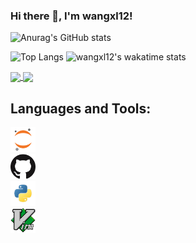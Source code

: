 ### Hi there 👋, I'm wangxl12!


<!--
**wangxl12/wangxl12** is a ✨ _special_ ✨ repository because its `README.md` (this file) appears on your GitHub profile.

Here are some ideas to get you started:

- 🔭 I’m currently working on ...
- 🌱 I’m currently learning ...
- 👯 I’m looking to collaborate on ...
- 🤔 I’m looking for help with ...
- 💬 Ask me about ...
- 📫 How to reach me: ...
- 😄 Pronouns: ...
- ⚡ Fun fact: ...
-->
![Anurag's GitHub stats](https://github-readme-stats.vercel.app/api?username=wangxl12&hide=issues,prs&count_private=true&show_icons=true&theme=merko)

![Top Langs](https://github-readme-stats.vercel.app/api/top-langs/?username=wangxl12&count_private=true&show_icons=true&theme=merko&layout=compact)
![wangxl12's wakatime stats](https://github-readme-stats.vercel.app/api/wakatime?username=wangxl12&theme=merko)

<a href="https://github.com/wangxl12/DataStructure_Algorithms">
  <img align="center" src="https://github-readme-stats.vercel.app/api/pin/?username=wangxl12&repo=DataStructure_Algorithms&count_private=true&show_icons=true&theme=merko&show_owner=True" />
</a>
<a href="https://github.com/wangxl12/Panoramic-Segmentation-On-Traffic">
  <img align="center" src="https://github-readme-stats.vercel.app/api/pin/?username=wangxl12&repo=Panoramic-Segmentation-On-Traffic&count_private=true&show_icons=true&theme=merko&show_owner=True" />
</a>

## Languages and Tools:
<code><img height="40" src="https://raw.githubusercontent.com/wangxl12/wangxl12/main/asset/jupyter-notebook.png">
<code><img height="40" src="https://raw.githubusercontent.com/wangxl12/wangxl12/main/asset/github.png">
<code><img height="40" src="https://raw.githubusercontent.com/wangxl12/wangxl12/main/asset/python.png">
<code><img height="40" src="https://raw.githubusercontent.com/wangxl12/wangxl12/main/asset/vim.png">
  

 
